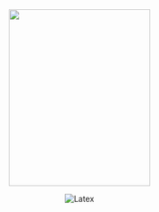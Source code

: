 <div align=center>

<img width="250" height="312" src="https://github.com/HibiKier/zhenxun_bot/blob/main/docs_image/tt.jpg"/>

</div>

<div align=center>

![Latex](https://img.shields.io/badge/XeLaTeX-Tex_Live2022-MediumAquamarine)

</div>

<div align=center>